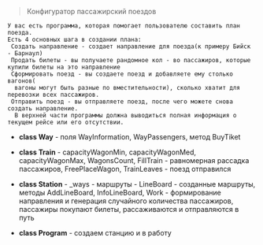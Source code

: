 ﻿> Конфигуратор пассажирский поездов

    У вас есть программа, которая помогает пользователю составить план поезда.
    Есть 4 основных шага в создании плана:
     Создать направление - создает направление для поезда(к примеру Бийск - Барнаул)
     Продать билеты - вы получаете рандомное кол - во пассажиров, которые купили билеты на это направление
     Сформировать поезд - вы создаете поезд и добавляете ему столько вагонов(
      вагоны могут быть разные по вместительности), сколько хватит для перевозки всех пассажиров.
     Отправить поезд - вы отправляете поезд, после чего можете снова создать направление.
      В верхней части программы должна выводиться полная информация о текущем рейсе или его отсутствии.
            

* **class Way** - поля WayInformation, WayPassengers, метод BuyTiket

* **class Train** - сapacityWagonMin, сapacityWagonMed, сapacityWagonMax, WagonsCount, FillTrain - равномерная рассадка
  пассажиров, FreePlaceWagon, TrainLeaves - поезд отправился

* **class Station** - _ways - маршруты - LineBoard - созданные маршруты, методы AddLineBoard, InfoLineBoard, Work - 
формирование направления и генерация случайного количества пассажиров, пассажиры покупают билеты, рассаживаются и отправляются в путь

* **class Program** - создаем станцию и в работу



